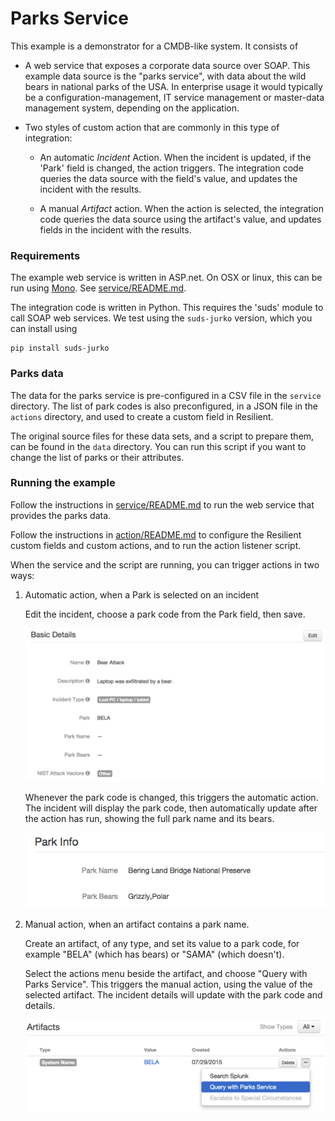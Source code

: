 # Parks Service

This example is a demonstrator for a CMDB-like system.  It consists of

- A web service that exposes a corporate data source over SOAP.
  This example data source is the "parks service", with data about
  the wild bears in national parks of the USA.  In enterprise usage
  it would typically be a configuration-management, IT service management
  or master-data management system, depending on the application.

- Two styles of custom action that are commonly in this type of integration:

  - An automatic *Incident* Action.  When the incident is updated, if the
    'Park' field is changed, the action triggers.  The integration code
    queries the data source with the field's value, and updates the incident
    with the results.

  - A manual *Artifact* action.  When the action is selected,
    the integration code queries the data source using the artifact's
    value, and updates fields in the incident with the results.



### Requirements

The example web service is written in ASP.net.  On OSX or linux, this can be run
using [Mono](http://www.mono-project.com).  See [service/README.md](service/README.md).

The integration code is written in Python.  This requires the 'suds' module
to call SOAP web services.  We test using the `suds-jurko` version, which
you can install using

    pip install suds-jurko


### Parks data

The data for the parks service is pre-configured in a CSV file in the `service`
directory.  The list of park codes is also preconfigured, in a JSON file in the
`actions` directory, and used to create a custom field in Resilient.

The original source files for these data sets, and a script to prepare them,
can be found in the `data` directory.  You can run this script if you want to
change the list of parks or their attributes.


### Running the example

Follow the instructions in [service/README.md](service/README.md) to run the
web service that provides the parks data.

Follow the instructions in [action/README.md](action/README.md) to configure the
Resilient custom fields and custom actions, and to run the action listener script.

When the service and the script are running, you can trigger
actions in two ways:

1. Automatic action, when a Park is selected on an incident

   Edit the incident, choose a park code from the Park field, then save.

   ![Parks field populated](documentation/park_selected.png)

   Whenever the park code is changed, this triggers the automatic action.
   The incident will display the park code, then automatically update
   after the action has run, showing the full park name and its bears.

   ![Parks data populated](documentation/park_info.png)

2. Manual action, when an artifact contains a park name.

   Create an artifact, of any type, and set its value to a park code,
   for example "BELA" (which has bears) or "SAMA" (which doesn't).

   Select the actions menu beside the artifact, and choose "Query with Parks Service".
   This triggers the manual action, using the value of the selected artifact.
   The incident details will update with the park code and details.

   ![Parks artifact](documentation/artifact.png)
